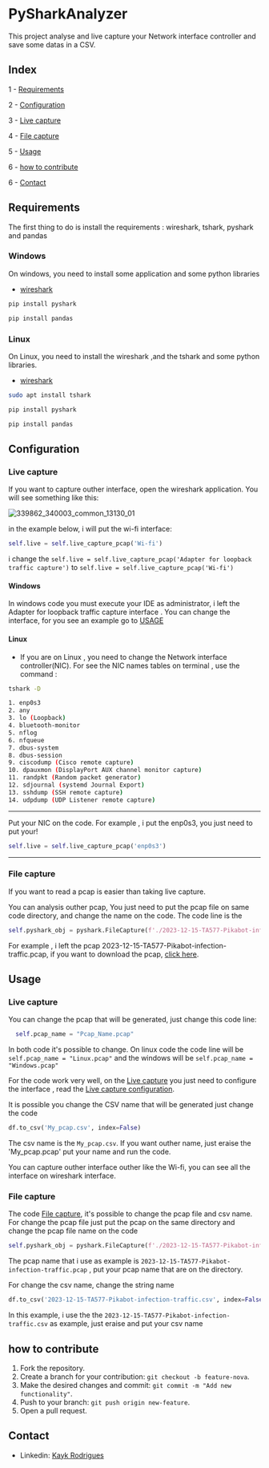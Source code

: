 # PySharkAnalyzer


This project analyse and live capture your Network interface controller and save some datas in a CSV.


## Index

1 - [Requirements](#requirements)

2 - [Configuration](#configuration)

3 - [Live capture](#live-capture)

4 - [File capture](#file-capture)

5 - [Usage](#usage)

6 - [how to contribute](#how-to-contribute)

6 - [Contact](#contact)
## Requirements

The first thing to do is install the requirements : wireshark, tshark, pyshark and pandas

### Windows 
  On windows, you need to install some application and some python libraries
  + [wireshark](https://www.wireshark.org/download.html)
  ```python
  pip install pyshark
  ```
  ```python
  pip install pandas
  ```
### Linux
On Linux, you need to install the wireshark ,and the tshark and some python libraries.
+ [wireshark](https://www.wireshark.org/download.html)
```bash
sudo apt install tshark
```
  ```python
  pip install pyshark
  ```
  ```python
  pip install pandas
  ```



## Configuration

### Live capture

If you want to capture outher interface, open the wireshark application. You will see something like this:

![339862_340003_common_13130_01](https://github.com/kaykRodr1gu3s/PySharkAnalyzer/assets/110197812/253e771d-5c3f-4a9a-b6d2-efc83b4131a7)


in the example below, i will put the wi-fi interface:
```python
self.live = self.live_capture_pcap('Wi-fi')
```

i change the ```self.live = self.live_capture_pcap('Adapter for loopback traffic capture')``` to ```self.live = self.live_capture_pcap('Wi-fi')```

#### Windows

  In windows code you must execute your IDE as administrator, i left the Adapter for loopback traffic capture  interface . You can change the interface, for you see an example go to [USAGE](#usage)
 

#### Linux

+ If you are on Linux , you need to change the Network interface controller(NIC). For see the NIC names tables on terminal , use the command :

```bash
tshark -D
```
```bash
1. enp0s3
2. any
3. lo (Loopback)
4. bluetooth-monitor
5. nflog
6. nfqueue
7. dbus-system
8. dbus-session
9. ciscodump (Cisco remote capture)
10. dpauxmon (DisplayPort AUX channel monitor capture)
11. randpkt (Random packet generator)
12. sdjournal (systemd Journal Export)
13. sshdump (SSH remote capture)
14. udpdump (UDP Listener remote capture)
```


---


Put your NIC on the code. For example , i put the enp0s3, you just need to put your!
```python
self.live = self.live_capture_pcap('enp0s3')
``` 

---

### File capture 

If you want to read a pcap is easier than taking live capture.

You can analysis outher pcap, You just need to put the pcap file on same code directory, and change the name on the code.
The code line is the
```python
self.pyshark_obj = pyshark.FileCapture(f'./2023-12-15-TA577-Pikabot-infection-traffic.pcap')
```
For example , i left the pcap 2023-12-15-TA577-Pikabot-infection-traffic.pcap, if you want to download the pcap, [click here](https://www.malware-traffic-analysis.net/2023/12/18/index.html).


## Usage
### Live capture

You can change the pcap that will be generated, just change this code line:

```python
  self.pcap_name = "Pcap_Name.pcap"
```
In both code it's possible to change. On linux code the code line will be ```self.pcap_name = "Linux.pcap"``` and the windows will be ```self.pcap_name = "Windows.pcap"```

For the code work very well, on the [Live capture](https://github.com/kaykRodr1gu3s/PySharkAnalyzer/tree/main/Live%20capture) you just need to configure the interface , read the [Live capture configuration](#live-capture). 

It is possible you change the CSV name that will be generated just change the code
```python 
df.to_csv('My_pcap.csv', index=False)
```
The csv name is the ```My_pcap.csv```. If you want outher name, just eraise the 'My_pcap.pcap' put your name and run the code.

You can capture outher interface outher like the Wi-fi, you can see all the interface on wireshark interface.



### File capture

The code [File capture](https://github.com/kaykRodr1gu3s/PySharkAnalyzer/tree/main/File%20capture), it's possible to change the pcap file and csv name. For change the pcap file just put the pcap on the same directory and change the pcap file name  on the code
```python
self.pyshark_obj = pyshark.FileCapture(f'./2023-12-15-TA577-Pikabot-infection-traffic.pcap')
```
The pcap name that i use as example is ```2023-12-15-TA577-Pikabot-infection-traffic.pcap``` , put your pcap name that are on the directory.

For change the csv name, change the string name
```python
df.to_csv('2023-12-15-TA577-Pikabot-infection-traffic.csv', index=False)
```
In this example, i use the the ```2023-12-15-TA577-Pikabot-infection-traffic.csv``` as example, just eraise and put your csv name




## how to contribute
 1. Fork the repository.
 2. Create a branch for your contribution: `git checkout -b feature-nova`.
 3. Make the desired changes and commit: `git commit -m "Add new functionality"`.
 4. Push to your branch: `git push origin new-feature`.
 5. Open a pull request.



## Contact

- Linkedin: [Kayk Rodrigues](https://www.linkedin.com/in/kayk-rodrigues-504a03273)

